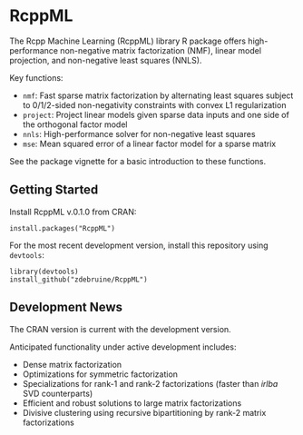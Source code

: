 # RcppML

The Rcpp Machine Learning (RcppML) library R package offers high-performance non-negative matrix factorization (NMF), linear model projection, and non-negative least squares (NNLS).

Key functions:

* `nmf`: Fast sparse matrix factorization by alternating least squares subject to 0/1/2-sided non-negativity constraints with convex L1 regularization
* `project`: Project linear models given sparse data inputs and one side of the orthogonal factor model
* `nnls`: High-performance solver for non-negative least squares 
* `mse`: Mean squared error of a linear factor model for a sparse matrix

See the package vignette for a basic introduction to these functions.

## Getting Started

Install RcppML v.0.1.0 from CRAN:

```{R}
install.packages("RcppML")
```

For the most recent development version, install this repository using `devtools`:

```{R}
library(devtools)
install_github("zdebruine/RcppML")
```

## Development News

The CRAN version is current with the development version.

Anticipated functionality under active development includes:

* Dense matrix factorization
* Optimizations for symmetric factorization
* Specializations for rank-1 and rank-2 factorizations (faster than _irlba_ SVD counterparts)
* Efficient and robust solutions to large matrix factorizations
* Divisive clustering using recursive bipartitioning by rank-2 matrix factorizations
